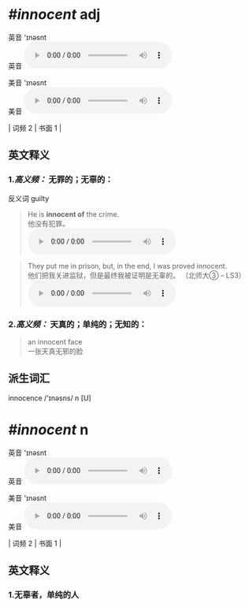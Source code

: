 # ***\#innocent*** adj
英音 'ɪnəsnt  
英音
<audio src="./media/innocent-B.aac" controls="controls"></audio>

美音 'ɪnəsnt  
美音
<audio src="./media/innocent.aac" controls="controls"></audio>



| 词频 2 | 书面 1 |  

英文释义
---
### 1.*高义频：* **无罪的；无辜的：**  
反义词 guilty 

 > He is **innocent of** the crime.  
 > 他没有犯罪。    
<audio src="./media/innocent-1.aac" controls="controls"></audio>

 > They put me in prison, but, in the end, I was proved innocent.   
 > 他们把我关进监狱，但是最终我被证明是无辜的。  （北师大③ – LS3）  
<audio src="./media/innocent-2.aac" controls="controls"></audio>

### 2.*高义频：* **天真的；单纯的；无知的：**  

 > an innocent face   
 > 一张天真无邪的脸    


派生词汇
---
innocence /'ɪnəsns/ n [U]   

# ***\#innocent*** n
英音 'ɪnəsnt  
英音
<audio src="./media/innocent-B.aac" controls="controls"></audio>

美音 'ɪnəsnt  
美音
<audio src="./media/innocent.aac" controls="controls"></audio>



| 词频 2 | 书面 1 |  

英文释义
---
### 1.**无辜者，单纯的人**  


